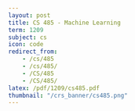 ```yaml
---
layout: post
title: CS 485 - Machine Learning
term: 1209
subject: cs
icon: code
redirect_from:
    - /cs/485
    - /cs/485/
    - /CS/485
    - /CS/485/
latex: /pdf/1209/cs485.pdf
thumbnail: "/crs_banner/cs485.png"
---
```

